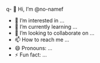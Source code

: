 q- 👋 Hi, I’m @no-namef
- 👀 I’m interested in ...
- 🌱 I’m currently learning ...
- 💞️ I’m looking to collaborate on ...
- 📫 How to reach me ...
- 😄 Pronouns: ...
- ⚡ Fun fact: ...

<!---
no-namef/no-namef is a ✨ special ✨ repository because its `README.md` (this file) appears on your GitHub profile.
You can click the Preview link to take a look at your changes.
--->
